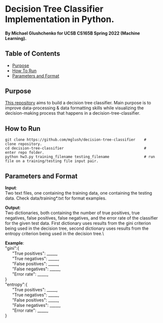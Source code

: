 # Decision Tree Classifier Implementation in Python.
#### By Michael Glushchenko for UCSB CS165B Spring 2022 (Machine Learning).

## Table of Contents
* [Purpose](https://github.com/mglush/three-class-classifier/blob/main/README.md#purpose)
* [How To Run](https://github.com/mglush/three-class-classifier/blob/main/README.md#how-to-run)
* [Parameters and Format](https://github.com/mglush/three-class-classifier/blob/main/README.md#parameters-and-format)

## Purpose
[This repository](https://github.com/mglush/three-class-classifier) aims to build a decision tree classifier. Main purpose is to improve data-processing & data formatting skills while visualizing the decision-making process that happens in a decision-tree-classifier.

## How to Run
~~~
git clone https://github.com/mglush/decision-tree-classifier    # clone repository.
cd decision-tree-classifier                                     # enter repo folder.
python hw3.py training_filename testing_filename                # run file on a training/testing file input pair.
~~~

## Parameters and Format
**Input**:\
Two text files, one containing the training data, one containing the testing data. Check data/training*.txt for format examples.

**Output**:\
Two dictionaries, both containing the number of true positives, true negatives, false positives, false negatives, and the error rate of the classifier for the given test data. First dictionary uses results from the gini criterion being used in the decision tree, second dictionary uses results from the entropy criterion being used in the decision tree.\

**Example**:\
"gini":{\
&nbsp;&nbsp;&nbsp;&nbsp;&nbsp;&nbsp;"True positives": _____,\
&nbsp;&nbsp;&nbsp;&nbsp;&nbsp;&nbsp;"True negatives": _____,\
&nbsp;&nbsp;&nbsp;&nbsp;&nbsp;&nbsp;"False positives": _____,\
&nbsp;&nbsp;&nbsp;&nbsp;&nbsp;&nbsp;"False negatives": _____,\
&nbsp;&nbsp;&nbsp;&nbsp;&nbsp;&nbsp;"Error rate": _____,\
}\
"entropy":{\
&nbsp;&nbsp;&nbsp;&nbsp;&nbsp;&nbsp;"True positives": _____,\
&nbsp;&nbsp;&nbsp;&nbsp;&nbsp;&nbsp;"True negatives": _____,\
&nbsp;&nbsp;&nbsp;&nbsp;&nbsp;&nbsp;"False positives": _____,\
&nbsp;&nbsp;&nbsp;&nbsp;&nbsp;&nbsp;"False negatives": _____,\
&nbsp;&nbsp;&nbsp;&nbsp;&nbsp;&nbsp;"Error rate": _____,\
}
